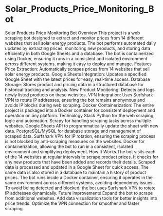 # Solar_Products_Price_Monitoring_Bot
 Solar Products Price Monitoring Bot Overview This project is a web scraping bot designed to extract and monitor prices from 14 different websites that sell solar energy products. The bot performs automated daily updates by extracting prices, monitoring new products, and storing data efficiently in both Google Sheets and a database.  The bot is containerized using Docker, ensuring it runs in a consistent and isolated environment across different systems, making it easy to deploy and manage.  Features Price Extraction: Automatically scrapes prices from 14 websites that sell solar energy products. Google Sheets Integration: Updates a specified Google Sheet with the latest prices for easy, real-time access. Database Storage: Stores product and pricing data in a structured database for historical tracking and analysis. New Product Monitoring: Detects and logs newly listed products on these websites. VPN Integration: Uses Surfshark VPN to rotate IP addresses, ensuring the bot remains anonymous and avoids IP blocks during web scraping. Docker Containerization: The entire project is packaged into a Docker container for consistent deployment and operation on any platform. Technology Stack Python for the web scraping logic and automation. Scrapy for handling scraping tasks across multiple websites. Google Sheets API to programmatically update the sheet with new data. PostgreSQL/MySQL for database storage and management of scraped data. Surfshark VPN for IP rotation, ensuring the scraping process is not blocked by anti-scraping measures on the websites. Docker for containerization, allowing the bot to run in a consistent, isolated environment and simplifying deployment. How It Works The bot visits each of the 14 websites at regular intervals to scrape product prices. It checks for any new products that have been added and records their details. Scraped data is processed and updated in a Google Sheet for quick access. The same data is also stored in a database to maintain a history of product prices. The bot runs inside a Docker container, ensuring it operates in the same environment across different systems, avoiding dependency issues. To avoid being detected and blocked, the bot uses Surfshark VPN to rotate IP addresses dynamically. Future Improvements Expand the bot to scrape from additional websites. Add data visualization tools for better insights into price trends. Optimize the VPN connection for smoother and faster scraping.
